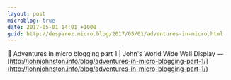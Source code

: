 ```yaml
---
layout: post
microblog: true
date: 2017-05-01 14:01 +1000
guid: http://desparoz.micro.blog/2017/05/01/adventures-in-micro.html
---
```

🔗 Adventures in micro blogging part 1 | John's World Wide Wall Display — [http://johnjohnston.info/blog/adventures-in-micro-blogging-part-1/](http://johnjohnston.info/blog/adventures-in-micro-blogging-part-1/)
